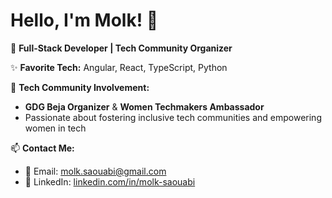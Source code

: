 <!-- ### Hi there 👋 -->
# Hello, I'm Molk! 👋  

🚀 **Full-Stack Developer | Tech Community Organizer**  

✨ **Favorite Tech:** Angular, React, TypeScript, Python

🎤 **Tech Community Involvement:**  
- **GDG Beja Organizer** & **Women Techmakers Ambassador**  
- Passionate about fostering inclusive tech communities and empowering women in tech  

📫 **Contact Me:**  
- 📧 Email: [molk.saouabi@gmail.com](mailto:molk.saouabi@gmail.com)  
- 💼 LinkedIn: [linkedin.com/in/molk-saouabi](https://www.linkedin.com/in/molk-saouabi/)  

<!--
**molk95/molk95** is a ✨ _special_ ✨ repository because its `README.md` (this file) appears on your GitHub profile.

Here are some ideas to get you started:

- 🔭 I’m currently working on ...
- 🌱 I’m currently learning ...
- 👯 I’m looking to collaborate on ...
- 🤔 I’m looking for help with ...
- 💬 Ask me about ...
- 📫 How to reach me: ...
- 😄 Pronouns: ...
- ⚡ Fun fact: ...
-->

